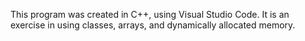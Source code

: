 This program was created in C++, using Visual Studio Code.
It is an exercise in using classes, arrays, and dynamically allocated memory.
